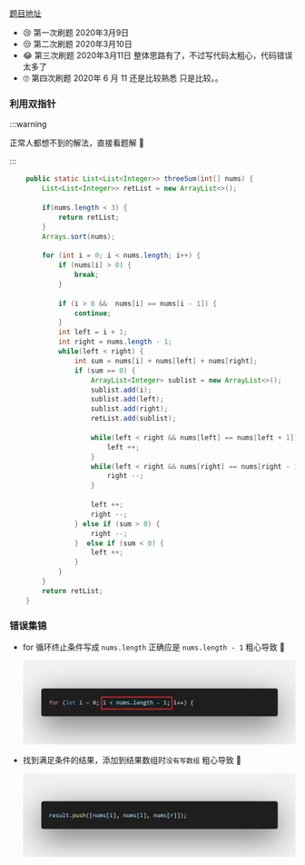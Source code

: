 [题目地址](https://leetcode-cn.com/problems/3sum/submissions/)



- :cry: 第一次刷题 2020年3月9日 
- 😒 第二次刷题 2020年3月10日
- :joy: 第三次刷题 2020年3月11日 整体思路有了，不过写代码太粗心，代码错误太多了
- 🙄 第四次刷题 2020年 6 月 11 还是比较熟悉 只是比较。。



### 利用双指针

:::warning

正常人都想不到的解法，直接看题解 👻

:::



```java
    public static List<List<Integer>> threeSum(int[] nums) {
        List<List<Integer>> retList = new ArrayList<>();

        if(nums.length < 3) {
            return retList;
        }
        Arrays.sort(nums);

        for (int i = 0; i < nums.length; i++) {
            if (nums[i] > 0) {
                break;
            }

            if (i > 0 &&  nums[i] == nums[i - 1]) {
                continue;
            }
            int left = i + 1;
            int right = nums.length - 1;
            while(left < right) {
                int sum = nums[i] + nums[left] + nums[right];
                if (sum == 0) {
                    ArrayList<Integer> sublist = new ArrayList<>();
                    sublist.add(i);
                    sublist.add(left);
                    sublist.add(right);
                    retList.add(sublist);

                    while(left < right && nums[left] == nums[left + 1]) {
                        left ++;
                    }
                    while(left < right && nums[right] == nums[right - 1]) {
                        right --;
                    }

                    left ++;
                    right --;
                } else if (sum > 0) {
                    right --;
                }  else if (sum < 0) {
                    left ++;
                }
            }
        }
        return retList;
    }

```



### 错误集锦

- for 循环终止条件写成 `nums.length` 正确应是 `nums.length - 1` 粗心导致 :grimacing:

  <img src="../.vuepress/public/image-20200311093442183.png" alt="image-20200311093442183" style="zoom:67%;" />

- 找到满足条件的结果，添加到结果数组时`没有写数组` 粗心导致 :grimacing:

  <img src="../.vuepress/public/err_01.png" alt="code" style="zoom:67%;" />